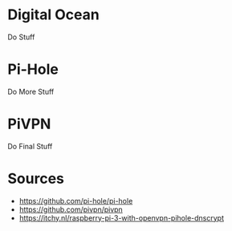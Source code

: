 Digital Ocean
=============

Do Stuff

Pi-Hole
=======

Do More Stuff

PiVPN
=====

Do Final Stuff

Sources
=======
- https://github.com/pi-hole/pi-hole
- https://github.com/pivpn/pivpn
- https://itchy.nl/raspberry-pi-3-with-openvpn-pihole-dnscrypt